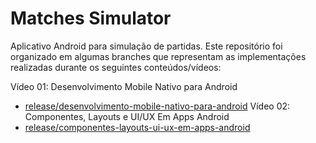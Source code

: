 # Matches Simulator

Aplicativo Android para simulação de partidas. Este repositório foi organizado em algumas branches que representam as implementações realizadas durante os seguintes conteúdos/vídeos:

Vídeo 01: Desenvolvimento Mobile Nativo para Android
  - [release/desenvolvimento-mobile-nativo-para-android](https://github.com/luizz3rs/matches-simulator/tree/release/desenvolvimento-mobile-nativo-para-android)
Vídeo 02: Componentes, Layouts e UI/UX Em Apps Android
  - [release/componentes-layouts-ui-ux-em-apps-android](https://github.com/luizz3rs/matches-simulator/tree/release/componentes-layouts-ui-ux-em-apps-android)
